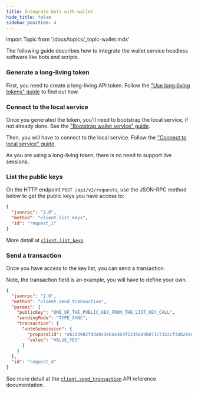 ```yaml
---
title: Integrate bots with wallet
hide_title: false
sidebar_position: 4
---
```


import Topic from '/docs/topics/_topic-wallet.mdx'

<Topic />

The following guide describes how to integrate the wallet service headless software like bots and scripts.

### Generate a long-living token
First, you need to create a long-living API token. Follow the ["Use long-living tokens" guide](./use-long-living-tokens.md) to find out how.

### Connect to the local service
Once you generated the token, you'll need to bootstrap the local service, if not already done. See the ["Bootstrap wallet service" guide](./bootstrap-local-service.md).

Then, you will have to connect to the local service. Follow the ["Connect to local service" guide](./connect-to-local-service.md).

As you are using a long-living token, there is no need to support live sessions.

### List the public keys
On the HTTP endpoint `POST /api/v2/requests`, use the JSON-RPC method below to get the public keys you have access to:

```json
{
  "jsonrpc": "2.0",
  "method": "client.list_keys",
  "id": "request_1"
}
```

More detail at [`client.list_keys`](../reference/core/json-rpc.md#clientlistkeys).

### Send a transaction
Once you have access to the key list, you can send a transaction.

Note, the transaction field is an example, you will have to define your own.

```json
{
  "jsonrpc": "2.0",
  "method": "client.send_transaction",
  "params": {
    "publicKey": "ONE_OF_THE_PUBLIC_KEY_FROM_THE_LIST_KEY_CALL",
    "sendingMode": "TYPE_SYNC",
    "transaction": {
      "voteSubmission": {
        "proposalId": "eb2d3902fdda9c3eb6e369f2235689b871c7322cf3ab284dde3e9dfc13863a17",
        "value": "VALUE_YES"
      }
    }
  },
  "id": "request_4"
}
```

See more detail at the [`client.send_transaction`](../reference/core/json-rpc.md#clientsendtransaction) API reference documentation.
